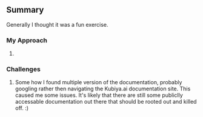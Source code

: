 ## Summary

Generally I thought it was a fun exercise. 

### My Approach
1. 
### Challenges
1. Some how I found multiple version of the documentation, probably googling rather then navigating the Kubiya.ai documentation site. This caused me some issues. It's likely that there are still some publiclly accessable documentation out there that should be rooted out and killed off. :) 
